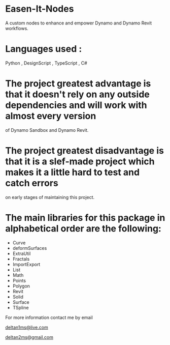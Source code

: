 # Easen-It-Nodes
A custom nodes to enhance and empower Dynamo and Dynamo Revit workflows. 

# Languages used :
Python , DesignScript , TypeScript , C#

# The project greatest advantage is that it doesn't rely on any outside dependencies and will work with almost every version 
of Dynamo Sandbox and Dynamo Revit.

# The project greatest disadvantage is that it is a slef-made project which makes it a little hard to test and catch errors 
on early stages of maintaining this project. 


# The main libraries for this package in alphabetical order are the following:

- Curve
- deformSurfaces
- ExtraUtil
- Fractals
- ImportExport
- List
- Math
- Points
- Polygon
- Revit
- Solid
- Surface
- TSpline

For more information contact me by email

deltan1ms@live.com


deltan2ms@gmail.com


